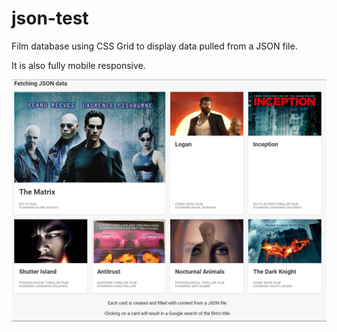 # json-test

Film database using CSS Grid to display data pulled from a JSON file.

It is also fully mobile responsive.

![Screenshot of test project](/images/screenshot.png)
